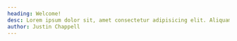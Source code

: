 ```yaml
---
heading: Welcome!
desc: Lorem ipsum dolor sit, amet consectetur adipisicing elit. Aliquam, fugit.
author: Justin Chappell
---
```

